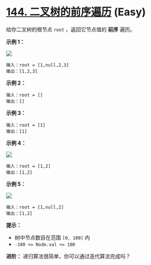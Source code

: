 # [144. 二叉树的前序遍历][link] (Easy)

[link]: https://leetcode.cn/problems/binary-tree-preorder-traversal/

给你二叉树的根节点 `root` ，返回它节点值的 **前序** 遍历。

**示例 1：**

![](https://assets.leetcode.com/uploads/2020/09/15/inorder_1.jpg)

```
输入：root = [1,null,2,3]
输出：[1,2,3]

```

**示例 2：**

```
输入：root = []
输出：[]

```

**示例 3：**

```
输入：root = [1]
输出：[1]

```

**示例 4：**

![](https://assets.leetcode.com/uploads/2020/09/15/inorder_5.jpg)

```
输入：root = [1,2]
输出：[1,2]

```

**示例 5：**

![](https://assets.leetcode.com/uploads/2020/09/15/inorder_4.jpg)

```
输入：root = [1,null,2]
输出：[1,2]

```

**提示：**

- 树中节点数目在范围 `[0, 100]` 内
- `-100 <= Node.val <= 100`

**进阶：** 递归算法很简单，你可以通过迭代算法完成吗？
